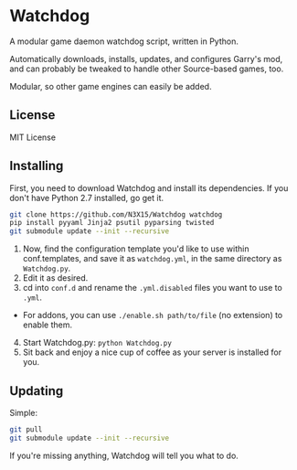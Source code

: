 # Watchdog
A modular game daemon watchdog script, written in Python.

Automatically downloads, installs, updates, and configures Garry's mod, and can probably be tweaked to handle other Source-based games, too.

Modular, so other game engines can easily be added.

## License

MIT License

## Installing

First, you need to download Watchdog and install its dependencies.  If you don't have Python 2.7 installed, go get it.

```bash
git clone https://github.com/N3X15/Watchdog watchdog
pip install pyyaml Jinja2 psutil pyparsing twisted
git submodule update --init --recursive
```

1. Now, find the configuration template you'd like to use within conf.templates, and save it as ```watchdog.yml```, in the same directory as ```Watchdog.py```.
2. Edit it as desired.
3. cd into `conf.d` and rename the `.yml.disabled` files you want to use to `.yml`.
  * For addons, you can use `./enable.sh path/to/file` (no extension) to enable them.
4. Start Watchdog.py: ```python Watchdog.py```
5. Sit back and enjoy a nice cup of coffee as your server is installed for you.

## Updating

Simple:

```bash
git pull
git submodule update --init --recursive
```

If you're missing anything, Watchdog will tell you what to do.
